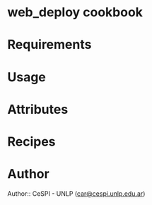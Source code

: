 # web_deploy cookbook

# Requirements

# Usage

# Attributes

# Recipes

# Author

Author:: CeSPI - UNLP (<car@cespi.unlp.edu.ar>)
